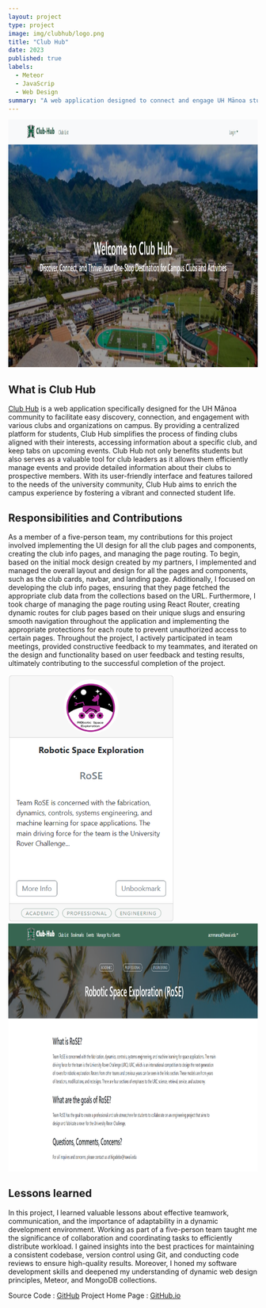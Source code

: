 ```yaml
---
layout: project
type: project
image: img/clubhub/logo.png
title: "Club Hub"
date: 2023
published: true
labels:
  - Meteor
  - JavaScrip
  - Web Design
summary: "A web application designed to connect and engage UH Mānoa students with campus clubs and organizations."
---
```


<div class="text-center p-4">
  <img height="500px" src="../img/clubhub/clubHome.png" class="img-thumbnail" >
</div>

## What is Club Hub

[Club Hub](https://club-hub.site/) is a web application specifically designed for the UH Mānoa community to facilitate easy discovery, connection, and engagement with various clubs and organizations on campus. By providing a centralized platform for students, Club Hub simplifies the process of finding clubs aligned with their interests, accessing information about a specific club, and keep tabs on upcoming events. Club Hub not only benefits students but also serves as a valuable tool for club leaders as it allows them efficiently manage events and provide detailed information about their clubs to prospective members. With its user-friendly interface and features tailored to the needs of the university community, Club Hub aims to enrich the campus experience by fostering a vibrant and connected student life.

## Responsibilities and Contributions

As a member of a five-person team, my contributions for this project involved implementing the UI design for all the club pages and components, creating the club info pages, and managing the page routing. To begin, based on the initial mock design created by my partners, I implemented and managed the overall layout and design for all the pages and components, such as the club cards, navbar, and landing page. Additionally, I focused on developing the club info pages, ensuring that they page  fetched the appropriate club data from the collections based on the URL. Furthermore, I took charge of managing the page routing using React Router, creating dynamic routes for club pages based on their unique slugs and ensuring smooth navigation throughout the application and implementing the appropriate protections for each route to prevent unauthorized access to certain pages. Throughout the project, I actively participated in team meetings, provided constructive feedback to my teammates, and iterated on the design and functionality based on user feedback and testing results, ultimately contributing to the successful completion of the project.

<div class="text-center p-4">
  <img height="500px" src="../img/clubhub/clubCard.png" class="img-thumbnail" >
  <img height="500px" src="../img/clubhub/clubInfo.png" class="img-thumbnail" >
</div>

## Lessons learned
In this project, I learned valuable lessons about effective teamwork, communication, and the importance of adaptability in a dynamic development environment. Working as part of a five-person team taught me the significance of collaboration and coordinating tasks to efficiently distribute workload. I gained insights into the best practices for maintaining a consistent codebase, version control using Git, and conducting code reviews to ensure high-quality results. Moreover, I honed my software development skills and deepened my understanding of dynamic web design principles, Meteor, and MongoDB collections.

Source Code : [GitHub](https://github.com/mongo-mongoers/club-hub)
Project Home Page : [GitHub.io](https://mongo-mongoers.github.io/)
